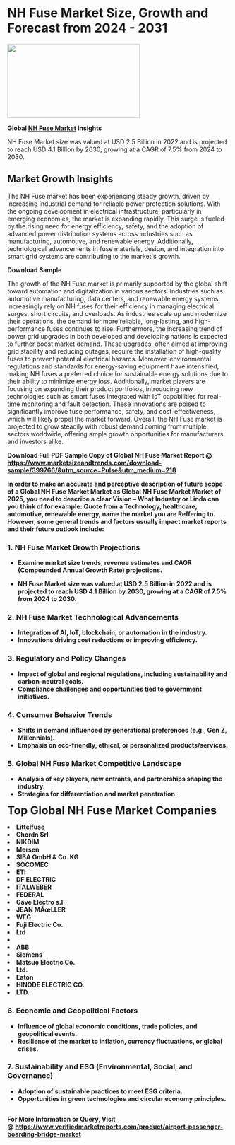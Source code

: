 <H1>NH Fuse Market Size, Growth and Forecast from 2024 - 2031</H1><img class="aligncenter size-medium wp-image-584254" src="https://thirdeyenews.in/wp-content/uploads/2024/09/Global-Market-Research-300x168.jpeg" alt="" width="300" height="168" /><p><strong>Global&nbsp;<a href="https://www.marketsizeandtrends.com/download-sample/399766/&amp;utm_source=Pulse&amp;utm_medium=218">NH Fuse Market</a> Insights</strong></p><p>NH Fuse Market size was valued at USD 2.5 Billion in 2022 and is projected to reach USD 4.1 Billion by 2030, growing at a CAGR of 7.5% from 2024 to 2030.</p><p><h2>Market Growth Insights</h2> <p>The NH Fuse market has been experiencing steady growth, driven by increasing industrial demand for reliable power protection solutions. With the ongoing development in electrical infrastructure, particularly in emerging economies, the market is expanding rapidly. This surge is fueled by the rising need for energy efficiency, safety, and the adoption of advanced power distribution systems across industries such as manufacturing, automotive, and renewable energy. Additionally, technological advancements in fuse materials, design, and integration into smart grid systems are contributing to the market's growth.</p> <p><strong>Download Sample</strong></p> <p>The growth of the NH Fuse market is primarily supported by the global shift toward automation and digitalization in various sectors. Industries such as automotive manufacturing, data centers, and renewable energy systems increasingly rely on NH fuses for their efficiency in managing electrical surges, short circuits, and overloads. As industries scale up and modernize their operations, the demand for more reliable, long-lasting, and high-performance fuses continues to rise. Furthermore, the increasing trend of power grid upgrades in both developed and developing nations is expected to further boost market demand. These upgrades, often aimed at improving grid stability and reducing outages, require the installation of high-quality fuses to prevent potential electrical hazards. Moreover, environmental regulations and standards for energy-saving equipment have intensified, making NH fuses a preferred choice for sustainable energy solutions due to their ability to minimize energy loss. Additionally, market players are focusing on expanding their product portfolios, introducing new technologies such as smart fuses integrated with IoT capabilities for real-time monitoring and fault detection. These innovations are poised to significantly improve fuse performance, safety, and cost-effectiveness, which will likely propel the market forward. Overall, the NH Fuse market is projected to grow steadily with robust demand coming from multiple sectors worldwide, offering ample growth opportunities for manufacturers and investors alike.</p> <p><strong></p><p><span class=""><strong>Download Full PDF Sample Copy of Global NH Fuse Market Report</strong> @ <a href="https://www.marketsizeandtrends.com/download-sample/399766/&amp;utm_source=Pulse&amp;utm_medium=218" target="_blank">https://www.marketsizeandtrends.com/download-sample/399766/&amp;utm_source=Pulse&amp;utm_medium=218</a></span></p><p>In order to make an accurate and perceptive description of future scope of a Global&nbsp;NH Fuse Market Market as Global&nbsp;NH Fuse Market Market of 2025, you need to describe a clear Vision &ndash; What Industry or Linda can you think of for example: Quote from a Technology, healthcare, automotive, renewable energy, name the market you are Reffering to. However, some general trends and factors usually impact market reports and their future outlook include:</p><h3>1.&nbsp;<strong>NH Fuse Market Growth Projections</strong></h3><ul><li>Examine market size trends, revenue estimates and CAGR (Compounded Annual Growth Rate) projections.</li><li><p>NH Fuse Market size was valued at USD 2.5 Billion in 2022 and is projected to reach USD 4.1 Billion by 2030, growing at a CAGR of 7.5% from 2024 to 2030.</p></li></ul><h3>2.&nbsp;<strong>NH Fuse Market Technological Advancements</strong></h3><ul><li>Integration of AI, IoT, blockchain, or automation in the industry.</li><li>Innovations driving cost reductions or improving efficiency.</li></ul><h3>3.&nbsp;<strong>Regulatory and Policy Changes</strong></h3><ul><li>Impact of global and regional regulations, including sustainability and carbon-neutral goals.</li><li>Compliance challenges and opportunities tied to government initiatives.</li></ul><h3>4.&nbsp;<strong>Consumer Behavior Trends</strong></h3><ul><li>Shifts in demand influenced by generational preferences (e.g., Gen Z, Millennials).</li><li>Emphasis on eco-friendly, ethical, or personalized products/services.</li></ul><h3>5.&nbsp;<strong>Global NH Fuse Market Competitive Landscape</strong></h3><ul><li>Analysis of key players, new entrants, and partnerships shaping the industry.</li><li>Strategies for differentiation and market penetration.</li></ul><p data-pm-slice="1 1 []"><span style="color: inherit; font-family: inherit; font-size: 25px;">Top Global NH Fuse Market Companies</span></p><div class="" data-test-id=""><p><li>Littelfuse</li><li> Chordn Srl</li><li> NIKDIM</li><li> Mersen</li><li> SIBA GmbH & Co. KG</li><li> SOCOMEC</li><li> ETI</li><li> DF ELECTRIC</li><li> ITALWEBER</li><li> FEDERAL</li><li> Gave Electro s.l.</li><li> JEAN MÃœLLER</li><li> WEG</li><li> Fuji Electric Co.</li><li> Ltd</li><li></li><li> ABB</li><li> Siemens</li><li> Matsuo Electric Co.</li><li>Ltd.</li><li> Eaton</li><li> HINODE ELECTRIC CO.</li><li>LTD.</li></p></div><h3>6.&nbsp;<strong>Economic and Geopolitical Factors</strong></h3><ul><li>Influence of global economic conditions, trade policies, and geopolitical events.</li><li>Resilience of the market to inflation, currency fluctuations, or global crises.</li></ul><h3>7.&nbsp;<strong>Sustainability and ESG (Environmental, Social, and Governance)</strong></h3><ul><li>Adoption of sustainable practices to meet ESG criteria.</li><li>Opportunities in green technologies and circular economy principles.</li></ul><h2><strong style="font-size: 14px;">For More Information or Query, Visit @&nbsp;</strong><a style="background-color: #ffffff; font-size: 14px;" href="https://www.marketsizeandtrends.com/report/nh-fuse-market/" target="_blank">https://www.verifiedmarketreports.com/product/airport-passenger-boarding-bridge-market</a></h2>
